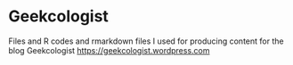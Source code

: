 # Geekcologist
Files and R codes and rmarkdown files I used for producing content for the blog  Geekcologist
https://geekcologist.wordpress.com
